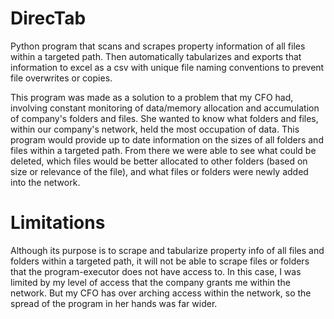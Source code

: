 # DirecTab
Python program that scans and scrapes property information of all files within a targeted path. Then automatically tabularizes and exports that information to excel as a csv with unique file naming conventions to prevent file overwrites or copies.

This program was made as a solution to a problem that my CFO had, involving constant monitoring of data/memory allocation and accumulation of company's folders and files. She wanted to know what folders and files, within our company's network, held the most occupation of data. This program would provide up to date information on the sizes of all folders and files within a targeted path. From there we were able to see what could be deleted, which files would be better allocated to other folders (based on size or relevance of the file), and what files or folders were newly added into the network.  


# Limitations
Although its purpose is to scrape and tabularize property info of all files and folders within a targeted path, it will not be able to scrape files or folders that the program-executor does not have access to. In this case, I was limited by my level of access that the company grants me within the network. But my CFO has over arching access within the network, so the spread of the program in her hands was far wider. 
